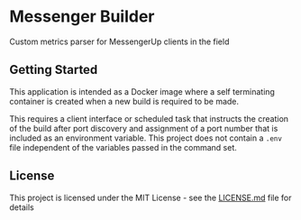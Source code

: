 # Messenger Builder

Custom metrics parser for MessengerUp clients in the field

## Getting Started

This application is intended as a Docker image where a self terminating container is created when a new build is required to be made.

This requires a client interface or scheduled task that instructs the creation of the build after port discovery and assignment of a port number that is included as an environment variable. This project does not contain a `.env` file independent of the variables passed in the command set.

## License

This project is licensed under the MIT License - see the [LICENSE.md](LICENSE.md) file for details

